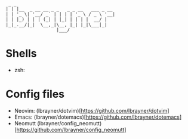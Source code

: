 ~~~
 _ _
| | |__  _ __ __ _ _   _ _ __   ___ _ __
| | '_ \| '__/ _` | | | | '_ \ / _ \ '__|
| | |_) | | | (_| | |_| | | | |  __/ |
|_|_.__/|_|  \__,_|\__, |_| |_|\___|_|
                   |___/
~~~

# Shells

- zsh: <zsh>

# Config files

- Neovim: (lbrayner/dotvim)[https://github.com/lbrayner/dotvim]
- Emacs: (lbrayner/dotemacs)[https://github.com/lbrayner/dotemacs]
- Neomutt (lbrayner/config_neomutt)[https://github.com/lbrayner/config_neomutt]
